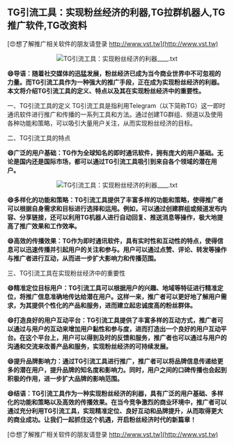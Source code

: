 ## **TG引流工具：实现粉丝经济的利器,TG拉群机器人,TG推广软件,TG改资料**

[😍想了解推广相关软件的朋友请登录 http://www.vst.tw](http://www.vst.tw)

 <center><img src="https://vst.tw/MP4/tuiguang/png/5.png" alt="TG引流工具：实现粉丝经济的利器____.txt"></center>

**😄导语：随着社交媒体的迅猛发展，粉丝经济已成为当今商业世界中不可忽视的力量。而TG引流工具作为一种强大的推广手段，正在成为实现粉丝经济的利器。本文将介绍TG引流工具的定义、特点以及其在实现粉丝经济中的重要性。**

一、TG引流工具的定义
TG引流工具是指利用Telegram（以下简称TG）这一即时通讯软件进行推广和传播的一系列工具和方法。通过创建TG群组、频道以及使用各种功能和策略，可以吸引大量用户关注，从而实现粉丝经济的目标。

二、TG引流工具的特点

**😄广泛的用户基础：TG作为全球知名的即时通讯软件，拥有庞大的用户基础。无论是国内还是国际市场，都可以通过TG引流工具吸引到来自各个领域的潜在用户。**

 <center><img src="https://vst.tw/MP4/tuiguang/png/1.png" alt="TG引流工具：实现粉丝经济的利器____.txt"></center>

**😄多样化的功能和策略：TG引流工具提供了丰富多样的功能和策略，使得推广者可以根据自身需求和目标进行选择和运用。例如，可以通过创建群组或频道发布内容、分享链接，还可以利用TG机器人进行自动回复、推送消息等操作，极大地提高了推广效果和工作效率。**

**😄高效的传播效果：TG作为即时通讯软件，具有实时性和互动性的特点，使得信息可以迅速传播并引起用户的关注和参与。用户可以通过点赞、评论、转发等操作与推广者进行互动，从而进一步扩大影响力和传播范围。**

三、TG引流工具在实现粉丝经济中的重要性

**😄精准定位目标用户：TG引流工具可以根据用户的兴趣、地域等特征进行精准定位，将推广信息准确地传达给潜在用户。这样一来，推广者可以更好地了解用户需求，为其提供个性化的产品和服务，进而建立起忠诚度高的粉丝群体。**

**😄打造良好的用户互动平台：TG引流工具提供了丰富多样的互动方式，推广者可以通过与用户的互动来增加用户黏性和参与度，进而打造出一个良好的用户互动平台。在这个平台上，用户可以得到及时的反馈和服务，推广者也可以通过与用户的沟通和交流来改善产品和服务，实现粉丝经济的可持续发展。**

**😄提升品牌影响力：通过TG引流工具进行推广，推广者可以将品牌信息传递给更多的潜在用户，提升品牌的知名度和影响力。同时，用户之间的口碑传播也会起到积极的作用，进一步扩大品牌的影响范围。**

**😄结语：TG引流工具作为一种实现粉丝经济的利器，具有广泛的用户基础、多样化的功能和策略以及高效的传播效果。在当今竞争激烈的商业环境中，推广者可以通过充分利用TG引流工具，实现精准定位、良好互动和品牌提升，从而取得更大的商业成功。让我们一起抓住这个机遇，开启粉丝经济时代的新篇章！**

[😍想了解推广相关软件的朋友请登录 http://www.vst.tw](http://www.vst.tw)



